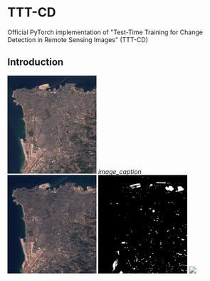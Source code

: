 # TTT-CD
Official PyTorch implementation of "Test-Time Training for Change Detection in Remote Sensing Images" (TTT-CD)

## Introduction
<p float="left">
  <img src="/imgs/img1.png" width="200" />
  <em>image_caption</em>
  <img src="/imgs/img2.png" width="200" /> 
  <img src="/imgs/cm.png" width="200" /> 
  <img src="/imgs/lasvegas.gif" width="200" />
</p>
